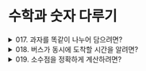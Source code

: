 # 수학과 숫자 다루기

<details>
<summary>017. 과자를 똑같이 나누어 담으려면?</summary>
<div markdown='1'>

---
**math.gcd**  
최대공약수(GCD, Greatest Common Divisor)를 쉽게 구할 수 있는 함수. 
- python 3.5버전부터 사용할 수 있다.
```python
import math

print(math.gcd(60, 100, 80)) # 20
```

---
</div>
</details>


<details>
<summary>018. 버스가 동시에 도착할 시간을 알려면?</summary>
<div markdown='1'>

---
**math.lcm()**  
최소 공배수(LCM, Least Common Multiple)을 구하는 함수
- python 3.9 버전부터 사용할 수 있다.

```python
import math

print(math.lcm(15, 25)) # 75
```
---
</div>
</details>


<details>
<summary>019. 소수점을 정확하게 계산하려면?</summary>
<div markdown='1'>

---
**decimal.Decimal**  
숫자를 10진수로 처리하여 정확한 소숫점 자릿수를 표현할 때 사용하는 모듈
- 이진수 기반의 파이썬 float 연산은 때에 따라 미세한 오차가 발생할 수 있다.
```python
0.1 * 3 # 0.300000000004
```

두 값이 가까운지를 확인하는 ```math.isclose()``` 함수를 이용하는 방법
```python
import math
math.isclose(0.1 * 3, 0.3) # True
```
- 완전한 해결책은 될 수 없다.

```python
from decimal import Decimal

print(Decimal('0.1') * 3) # 0.3
print(Decimal('1.2') - Decimal('0.1')) # 1.1
```
- 인수로 문자열을 사용해야 한다.
- Decimal 자료형은 다시 float 자료형으로 형변환할 수 있다.

```python
float(Decimal('0.1') * Decimal('0.1')) == 0.01 # True
```
- 정수연산은 가능하지만, 실수연산은 불가능하다.
- 고정 소수점을 사용하여 메모리를 많이 차지하므로 모든 float 연산을 Decimal로 바꾸는 것은 바람직하지 않다.
- 일반적으로 한 치의 오차도 허용하지 않는 금융권 또는 재무/회계 관련 프로그램을 작성할 때 사용하는 것이 좋다.
---
</div>
</details>
